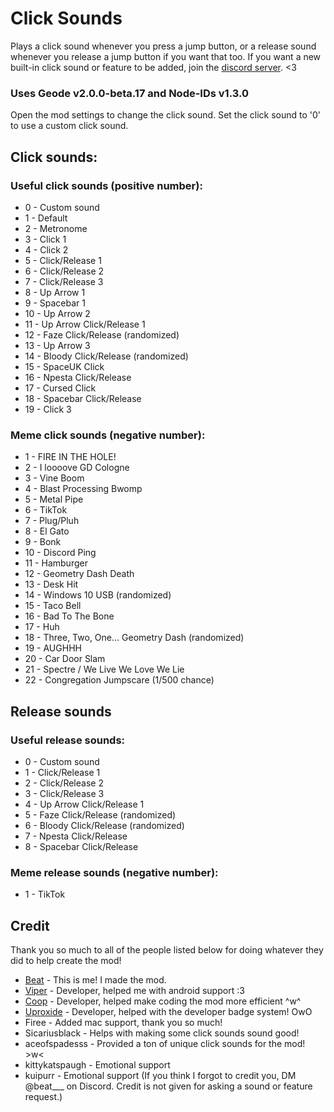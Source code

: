 # Click Sounds

Plays a click sound whenever you press a jump button, or a release sound whenever you release a jump button if you want that too.
If you want a new built-in click sound or feature to be added, join the [discord server](https://discord.gg/RwbRP8ADdc). <3

### Uses Geode v2.0.0-beta.17 and Node-IDs v1.3.0
Open the mod settings to change the click sound. Set the click sound to '0' to use a custom click sound.
## Click sounds:
### Useful click sounds (positive number):
- 0 - Custom sound
- 1 - Default
- 2 - Metronome
- 3 - Click 1
- 4 - Click 2
- 5 - Click/Release 1
- 6 - Click/Release 2
- 7 - Click/Release 3
- 8 - Up Arrow 1
- 9 - Spacebar 1
- 10 - Up Arrow 2
- 11 - Up Arrow Click/Release 1
- 12 - Faze Click/Release (randomized)
- 13 - Up Arrow 3
- 14 - Bloody Click/Release (randomized)
- 15 - SpaceUK Click
- 16 - Npesta Click/Release
- 17 - Cursed Click
- 18 - Spacebar Click/Release
- 19 - Click 3
### Meme click sounds (negative number):
- 1 - FIRE IN THE HOLE!
- 2 - I loooove GD Cologne
- 3 - Vine Boom
- 4 - Blast Processing Bwomp
- 5 - Metal Pipe
- 6 - TikTok
- 7 - Plug/Pluh
- 8 - El Gato
- 9 - Bonk
- 10 - Discord Ping
- 11 - Hamburger
- 12 - Geometry Dash Death
- 13 - Desk Hit
- 14 - Windows 10 USB (randomized)
- 15 - Taco Bell
- 16 - Bad To The Bone
- 17 - Huh
- 18 - Three, Two, One... Geometry Dash (randomized)
- 19 - AUGHHH
- 20 - Car Door Slam
- 21 - Spectre / We Live We Love We Lie
- 22 - Congregation Jumpscare (1/500 chance)
## Release sounds
### Useful release sounds:
- 0 - Custom sound
- 1 - Click/Release 1
- 2 - Click/Release 2
- 3 - Click/Release 3
- 4 - Up Arrow Click/Release 1
- 5 - Faze Click/Release (randomized)
- 6 - Bloody Click/Release (randomized)
- 7 - Npesta Click/Release
- 8 - Spacebar Click/Release
### Meme release sounds (negative number):
- 1 - TikTok

## Credit
Thank you so much to all of the people listed below for doing whatever they did to help create the mod!
- [Beat](user:13873867) - This is me! I made the mod.
- [Viper](user:14284530) - Developer, helped me with android support :3
- [Coop](user:21207551) - Developer, helped make coding the mod more efficient ^w^ 
- [Uproxide](user:25397826) - Developer, helped with the developer badge system! OwO
- Firee - Added mac support, thank you so much!
- Sicariusblack - Helps with making some click sounds sound good!
- aceofspadesss - Provided a ton of unique click sounds for the mod! >w<
- kittykatspaugh - Emotional support
- kuipurr - Emotional support
(If you think I forgot to credit you, DM @beat___ on Discord. Credit is not given for asking a sound or feature request.)
